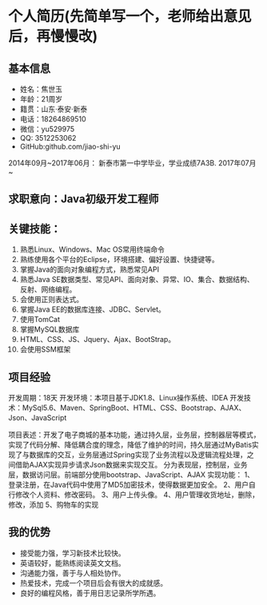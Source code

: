 # 个人简历(先简单写一个，老师给出意见后，再慢慢改)

## 基本信息
- 姓名：焦世玉
- 年龄：21周岁
- 籍贯：山东·泰安·新泰
- 电话：18264869510
- 微信：yu529975
- QQ: 3512253062
- GitHub:github.com/jiao-shi-yu



2014年09月~2017年06月： 新泰市第一中学毕业，学业成绩7A3B.
2017年07月~


## 求职意向：Java初级开发工程师

## 关键技能：
1. 熟悉Linux、Windows、Mac OS常用终端命令
2. 熟练使用各个平台的Eclipse，环境搭建、偏好设置、快捷键等。
3. 掌握Java的面向对象编程方式，熟悉常见API
4. 熟悉Java SE数据类型、常见API、面向对象、异常、IO、集合、数据结构、反射、网络编程。
5. 会使用正则表达式。
6. 掌握Java EE的数据库连接、JDBC、Servlet。
7. 使用TomCat
8. 掌握MySQL数据库
9. HTML、CSS、JS、Jquery、Ajax、BootStrap。
10. 会使用SSM框架



## 项目经验
开发周期：18天
开发环境：本项目基于JDK1.8、Linux操作系统、IDEA
开发技术：MySql5.6、Maven、SpringBoot、HTML、CSS、Bootstrap、AJAX、Json、JavaScript

项目表述：开发了电子商城的基本功能，通过持久层，业务层，控制器层等模式，实现了代码分解、降低耦合度的理念，降低了维护的时间，持久层通过MyBatis实现了与数据库的交互，业务层通过Spring实现了业务流程以及逻辑流程处理，之间借助AJAX实现异步请求Json数据来实现交互。
分为表现层，控制层，业务层，数据访问层。前端部分使用bootstrap、JavaScript、AJAX
实现功能：
1、登录注册，在Java代码中使用了MD5加密技术，使得数据更加安全。
2、用户自行修改个人资料、修改密码。
3、用户上传头像。
4、用户管理收货地址，删除，修改，添加
5、购物车的实现
## 我的优势

- 接受能力强，学习新技术比较快。
- 英语较好，能熟练阅读英文文档。
- 沟通能力强，善于与人相处协作。
- 热爱技术，完成一个项目后会有很大的成就感。
- 良好的编程风格，善于用日志记录所学所遇。